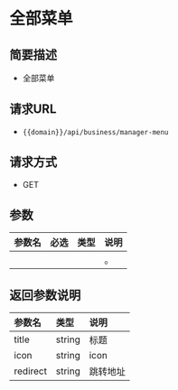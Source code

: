 # 全部菜单

## 简要描述

* 全部菜单

## 请求URL

* `{{domain}}/api/business/manager-menu`

## 请求方式

* GET 

## 参数

| 参数名 | 必选 | 类型 | 说明 |
| :--- | :--- | :--- | :--- |
|  |  |  | 。 |

## 返回参数说明

| 参数名 | 类型 | 说明 |
| :--- | :--- | :--- |
| title | string | 标题 |
| icon | string | icon |
| redirect | string | 跳转地址 |

